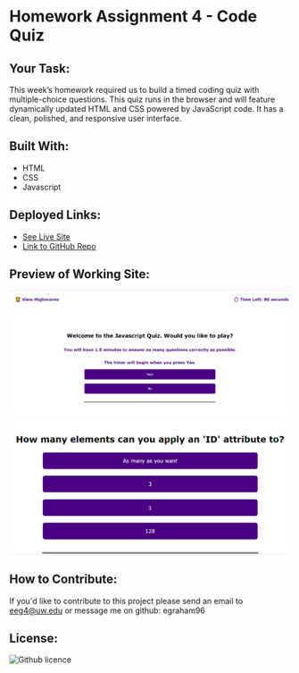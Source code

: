 # Homework Assignment 4 - Code Quiz

## Your Task:
This week’s homework required us to build a timed coding quiz with multiple-choice questions. This quiz runs in the browser and will feature dynamically updated HTML and CSS powered by JavaScript code. It has a clean, polished, and responsive user interface.

## Built With:
* HTML
* CSS
* Javascript

## Deployed Links:
* [See Live Site](https://egraham96.github.io/Code-Quiz/)
* [Link to GitHub Repo](https://github.com/egraham96/Code-Quiz/)
                                                                                        
## Preview of Working Site:
![Screenshot of Deployed Application](Assets/ScreenshotofDeployedApplication.PNG)
![Screenshot of Deployed Application](Assets/AnotherScreenshotofDeployedApplication.PNG)

## How to Contribute:
If you'd like to contribute to this project please send an email to eeg4@uw.edu or message me on github: egraham96

## License:
![Github licence](http://img.shields.io/badge/license-MIT-blue.svg)
